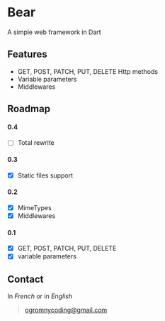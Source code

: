 # Bear
A simple web framework in Dart

## Features
* GET, POST, PATCH, PUT, DELETE Http methods
* Variable parameters 
* Middlewares


## Roadmap
#### 0.4
- [ ] Total rewrite

#### 0.3
- [x] Static files support

#### 0.2
- [x] MimeTypes
- [x] Middlewares

#### 0.1
- [x] GET, POST, PATCH, PUT, DELETE
- [x] variable parameters

## Contact
In *French* or in *English*
> ogromnycoding@gmail.com

